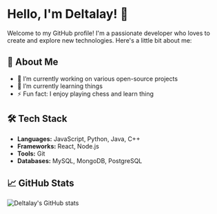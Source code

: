 # Hello, I'm Deltalay! 👋

Welcome to my GitHub profile! I'm a passionate developer who loves to create and explore new technologies. Here's a little bit about me:

## 🚀 About Me

- 🔭 I’m currently working on various open-source projects
- 🌱 I’m currently learning things
- ⚡ Fun fact: I enjoy playing chess and learn thing

## 🛠️ Tech Stack

- **Languages:** JavaScript, Python, Java, C++
- **Frameworks:** React, Node.js
- **Tools:** Git
- **Databases:** MySQL, MongoDB, PostgreSQL

## 📈 GitHub Stats

![Deltalay's GitHub stats](https://github-readme-stats.vercel.app/api?username=Deltalay&show_icons=true&theme=radical)
